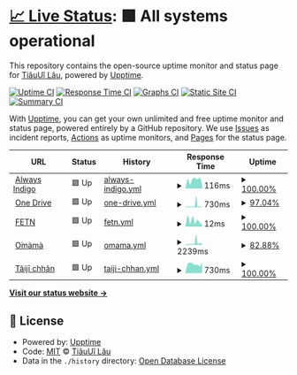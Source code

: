 # [📈 Live Status](https://uptime.tiaui.co): <!--live status--> **🟩 All systems operational**

This repository contains the open-source uptime monitor and status page for [TiâuUî Lâu](https://tiaui.co), powered by [Upptime](https://github.com/upptime/upptime).

[![Uptime CI](https://github.com/watain666/upptime/workflows/Uptime%20CI/badge.svg)](https://github.com/watain666/upptime/actions?query=workflow%3A%22Uptime+CI%22)
[![Response Time CI](https://github.com/watain666/upptime/workflows/Response%20Time%20CI/badge.svg)](https://github.com/watain666/upptime/actions?query=workflow%3A%22Response+Time+CI%22)
[![Graphs CI](https://github.com/watain666/upptime/workflows/Graphs%20CI/badge.svg)](https://github.com/watain666/upptime/actions?query=workflow%3A%22Graphs+CI%22)
[![Static Site CI](https://github.com/watain666/upptime/workflows/Static%20Site%20CI/badge.svg)](https://github.com/watain666/upptime/actions?query=workflow%3A%22Static+Site+CI%22)
[![Summary CI](https://github.com/watain666/upptime/workflows/Summary%20CI/badge.svg)](https://github.com/watain666/upptime/actions?query=workflow%3A%22Summary+CI%22)

With [Upptime](https://upptime.js.org), you can get your own unlimited and free uptime monitor and status page, powered entirely by a GitHub repository. We use [Issues](https://github.com/watain666/upptime/issues) as incident reports, [Actions](https://github.com/watain666/upptime/actions) as uptime monitors, and [Pages](https://uptime.tiaui.co) for the status page.

<!--start: status pages-->
<!-- This summary is generated by Upptime (https://github.com/upptime/upptime) -->
<!-- Do not edit this manually, your changes will be overwritten -->
<!-- prettier-ignore -->
| URL | Status | History | Response Time | Uptime |
| --- | ------ | ------- | ------------- | ------ |
| <img alt="" src="https://icons.duckduckgo.com/ip3/tiaui.co.ico" height="13"> [Always Indigo](https://tiaui.co) | 🟩 Up | [always-indigo.yml](https://github.com/watain666/upptime/commits/HEAD/history/always-indigo.yml) | <details><summary><img alt="Response time graph" src="./graphs/always-indigo/response-time-week.png" height="20"> 116ms</summary><br><a href="https://uptime.tiaui.co/history/always-indigo"><img alt="Response time 113" src="https://img.shields.io/endpoint?url=https%3A%2F%2Fraw.githubusercontent.com%2Fwatain666%2Fupptime%2FHEAD%2Fapi%2Falways-indigo%2Fresponse-time.json"></a><br><a href="https://uptime.tiaui.co/history/always-indigo"><img alt="24-hour response time 133" src="https://img.shields.io/endpoint?url=https%3A%2F%2Fraw.githubusercontent.com%2Fwatain666%2Fupptime%2FHEAD%2Fapi%2Falways-indigo%2Fresponse-time-day.json"></a><br><a href="https://uptime.tiaui.co/history/always-indigo"><img alt="7-day response time 116" src="https://img.shields.io/endpoint?url=https%3A%2F%2Fraw.githubusercontent.com%2Fwatain666%2Fupptime%2FHEAD%2Fapi%2Falways-indigo%2Fresponse-time-week.json"></a><br><a href="https://uptime.tiaui.co/history/always-indigo"><img alt="30-day response time 118" src="https://img.shields.io/endpoint?url=https%3A%2F%2Fraw.githubusercontent.com%2Fwatain666%2Fupptime%2FHEAD%2Fapi%2Falways-indigo%2Fresponse-time-month.json"></a><br><a href="https://uptime.tiaui.co/history/always-indigo"><img alt="1-year response time 113" src="https://img.shields.io/endpoint?url=https%3A%2F%2Fraw.githubusercontent.com%2Fwatain666%2Fupptime%2FHEAD%2Fapi%2Falways-indigo%2Fresponse-time-year.json"></a></details> | <details><summary><a href="https://uptime.tiaui.co/history/always-indigo">100.00%</a></summary><a href="https://uptime.tiaui.co/history/always-indigo"><img alt="All-time uptime 100.00%" src="https://img.shields.io/endpoint?url=https%3A%2F%2Fraw.githubusercontent.com%2Fwatain666%2Fupptime%2FHEAD%2Fapi%2Falways-indigo%2Fuptime.json"></a><br><a href="https://uptime.tiaui.co/history/always-indigo"><img alt="24-hour uptime 100.00%" src="https://img.shields.io/endpoint?url=https%3A%2F%2Fraw.githubusercontent.com%2Fwatain666%2Fupptime%2FHEAD%2Fapi%2Falways-indigo%2Fuptime-day.json"></a><br><a href="https://uptime.tiaui.co/history/always-indigo"><img alt="7-day uptime 100.00%" src="https://img.shields.io/endpoint?url=https%3A%2F%2Fraw.githubusercontent.com%2Fwatain666%2Fupptime%2FHEAD%2Fapi%2Falways-indigo%2Fuptime-week.json"></a><br><a href="https://uptime.tiaui.co/history/always-indigo"><img alt="30-day uptime 100.00%" src="https://img.shields.io/endpoint?url=https%3A%2F%2Fraw.githubusercontent.com%2Fwatain666%2Fupptime%2FHEAD%2Fapi%2Falways-indigo%2Fuptime-month.json"></a><br><a href="https://uptime.tiaui.co/history/always-indigo"><img alt="1-year uptime 100.00%" src="https://img.shields.io/endpoint?url=https%3A%2F%2Fraw.githubusercontent.com%2Fwatain666%2Fupptime%2FHEAD%2Fapi%2Falways-indigo%2Fuptime-year.json"></a></details>
| <img alt="" src="https://icons.duckduckgo.com/ip3/d.tiaui.co.ico" height="13"> [One Drive](https://d.tiaui.co/) | 🟩 Up | [one-drive.yml](https://github.com/watain666/upptime/commits/HEAD/history/one-drive.yml) | <details><summary><img alt="Response time graph" src="./graphs/one-drive/response-time-week.png" height="20"> 730ms</summary><br><a href="https://uptime.tiaui.co/history/one-drive"><img alt="Response time 412" src="https://img.shields.io/endpoint?url=https%3A%2F%2Fraw.githubusercontent.com%2Fwatain666%2Fupptime%2FHEAD%2Fapi%2Fone-drive%2Fresponse-time.json"></a><br><a href="https://uptime.tiaui.co/history/one-drive"><img alt="24-hour response time 268" src="https://img.shields.io/endpoint?url=https%3A%2F%2Fraw.githubusercontent.com%2Fwatain666%2Fupptime%2FHEAD%2Fapi%2Fone-drive%2Fresponse-time-day.json"></a><br><a href="https://uptime.tiaui.co/history/one-drive"><img alt="7-day response time 730" src="https://img.shields.io/endpoint?url=https%3A%2F%2Fraw.githubusercontent.com%2Fwatain666%2Fupptime%2FHEAD%2Fapi%2Fone-drive%2Fresponse-time-week.json"></a><br><a href="https://uptime.tiaui.co/history/one-drive"><img alt="30-day response time 532" src="https://img.shields.io/endpoint?url=https%3A%2F%2Fraw.githubusercontent.com%2Fwatain666%2Fupptime%2FHEAD%2Fapi%2Fone-drive%2Fresponse-time-month.json"></a><br><a href="https://uptime.tiaui.co/history/one-drive"><img alt="1-year response time 412" src="https://img.shields.io/endpoint?url=https%3A%2F%2Fraw.githubusercontent.com%2Fwatain666%2Fupptime%2FHEAD%2Fapi%2Fone-drive%2Fresponse-time-year.json"></a></details> | <details><summary><a href="https://uptime.tiaui.co/history/one-drive">97.04%</a></summary><a href="https://uptime.tiaui.co/history/one-drive"><img alt="All-time uptime 99.59%" src="https://img.shields.io/endpoint?url=https%3A%2F%2Fraw.githubusercontent.com%2Fwatain666%2Fupptime%2FHEAD%2Fapi%2Fone-drive%2Fuptime.json"></a><br><a href="https://uptime.tiaui.co/history/one-drive"><img alt="24-hour uptime 100.00%" src="https://img.shields.io/endpoint?url=https%3A%2F%2Fraw.githubusercontent.com%2Fwatain666%2Fupptime%2FHEAD%2Fapi%2Fone-drive%2Fuptime-day.json"></a><br><a href="https://uptime.tiaui.co/history/one-drive"><img alt="7-day uptime 97.04%" src="https://img.shields.io/endpoint?url=https%3A%2F%2Fraw.githubusercontent.com%2Fwatain666%2Fupptime%2FHEAD%2Fapi%2Fone-drive%2Fuptime-week.json"></a><br><a href="https://uptime.tiaui.co/history/one-drive"><img alt="30-day uptime 99.29%" src="https://img.shields.io/endpoint?url=https%3A%2F%2Fraw.githubusercontent.com%2Fwatain666%2Fupptime%2FHEAD%2Fapi%2Fone-drive%2Fuptime-month.json"></a><br><a href="https://uptime.tiaui.co/history/one-drive"><img alt="1-year uptime 99.59%" src="https://img.shields.io/endpoint?url=https%3A%2F%2Fraw.githubusercontent.com%2Fwatain666%2Fupptime%2FHEAD%2Fapi%2Fone-drive%2Fuptime-year.json"></a></details>
| <img alt="" src="https://icons.duckduckgo.com/ip3/null.ico" height="13"> [FETN](www.fetn.co) | 🟩 Up | [fetn.yml](https://github.com/watain666/upptime/commits/HEAD/history/fetn.yml) | <details><summary><img alt="Response time graph" src="./graphs/fetn/response-time-week.png" height="20"> 12ms</summary><br><a href="https://uptime.tiaui.co/history/fetn"><img alt="Response time 18" src="https://img.shields.io/endpoint?url=https%3A%2F%2Fraw.githubusercontent.com%2Fwatain666%2Fupptime%2FHEAD%2Fapi%2Ffetn%2Fresponse-time.json"></a><br><a href="https://uptime.tiaui.co/history/fetn"><img alt="24-hour response time 22" src="https://img.shields.io/endpoint?url=https%3A%2F%2Fraw.githubusercontent.com%2Fwatain666%2Fupptime%2FHEAD%2Fapi%2Ffetn%2Fresponse-time-day.json"></a><br><a href="https://uptime.tiaui.co/history/fetn"><img alt="7-day response time 12" src="https://img.shields.io/endpoint?url=https%3A%2F%2Fraw.githubusercontent.com%2Fwatain666%2Fupptime%2FHEAD%2Fapi%2Ffetn%2Fresponse-time-week.json"></a><br><a href="https://uptime.tiaui.co/history/fetn"><img alt="30-day response time 16" src="https://img.shields.io/endpoint?url=https%3A%2F%2Fraw.githubusercontent.com%2Fwatain666%2Fupptime%2FHEAD%2Fapi%2Ffetn%2Fresponse-time-month.json"></a><br><a href="https://uptime.tiaui.co/history/fetn"><img alt="1-year response time 18" src="https://img.shields.io/endpoint?url=https%3A%2F%2Fraw.githubusercontent.com%2Fwatain666%2Fupptime%2FHEAD%2Fapi%2Ffetn%2Fresponse-time-year.json"></a></details> | <details><summary><a href="https://uptime.tiaui.co/history/fetn">100.00%</a></summary><a href="https://uptime.tiaui.co/history/fetn"><img alt="All-time uptime 99.81%" src="https://img.shields.io/endpoint?url=https%3A%2F%2Fraw.githubusercontent.com%2Fwatain666%2Fupptime%2FHEAD%2Fapi%2Ffetn%2Fuptime.json"></a><br><a href="https://uptime.tiaui.co/history/fetn"><img alt="24-hour uptime 100.00%" src="https://img.shields.io/endpoint?url=https%3A%2F%2Fraw.githubusercontent.com%2Fwatain666%2Fupptime%2FHEAD%2Fapi%2Ffetn%2Fuptime-day.json"></a><br><a href="https://uptime.tiaui.co/history/fetn"><img alt="7-day uptime 100.00%" src="https://img.shields.io/endpoint?url=https%3A%2F%2Fraw.githubusercontent.com%2Fwatain666%2Fupptime%2FHEAD%2Fapi%2Ffetn%2Fuptime-week.json"></a><br><a href="https://uptime.tiaui.co/history/fetn"><img alt="30-day uptime 100.00%" src="https://img.shields.io/endpoint?url=https%3A%2F%2Fraw.githubusercontent.com%2Fwatain666%2Fupptime%2FHEAD%2Fapi%2Ffetn%2Fuptime-month.json"></a><br><a href="https://uptime.tiaui.co/history/fetn"><img alt="1-year uptime 99.81%" src="https://img.shields.io/endpoint?url=https%3A%2F%2Fraw.githubusercontent.com%2Fwatain666%2Fupptime%2FHEAD%2Fapi%2Ffetn%2Fuptime-year.json"></a></details>
| <img alt="" src="https://icons.duckduckgo.com/ip3/omama.to.ico" height="13"> [O͘màmà](https://omama.to/) | 🟩 Up | [omama.yml](https://github.com/watain666/upptime/commits/HEAD/history/omama.yml) | <details><summary><img alt="Response time graph" src="./graphs/omama/response-time-week.png" height="20"> 2239ms</summary><br><a href="https://uptime.tiaui.co/history/omama"><img alt="Response time 909" src="https://img.shields.io/endpoint?url=https%3A%2F%2Fraw.githubusercontent.com%2Fwatain666%2Fupptime%2FHEAD%2Fapi%2Fomama%2Fresponse-time.json"></a><br><a href="https://uptime.tiaui.co/history/omama"><img alt="24-hour response time 1100" src="https://img.shields.io/endpoint?url=https%3A%2F%2Fraw.githubusercontent.com%2Fwatain666%2Fupptime%2FHEAD%2Fapi%2Fomama%2Fresponse-time-day.json"></a><br><a href="https://uptime.tiaui.co/history/omama"><img alt="7-day response time 2239" src="https://img.shields.io/endpoint?url=https%3A%2F%2Fraw.githubusercontent.com%2Fwatain666%2Fupptime%2FHEAD%2Fapi%2Fomama%2Fresponse-time-week.json"></a><br><a href="https://uptime.tiaui.co/history/omama"><img alt="30-day response time 1187" src="https://img.shields.io/endpoint?url=https%3A%2F%2Fraw.githubusercontent.com%2Fwatain666%2Fupptime%2FHEAD%2Fapi%2Fomama%2Fresponse-time-month.json"></a><br><a href="https://uptime.tiaui.co/history/omama"><img alt="1-year response time 909" src="https://img.shields.io/endpoint?url=https%3A%2F%2Fraw.githubusercontent.com%2Fwatain666%2Fupptime%2FHEAD%2Fapi%2Fomama%2Fresponse-time-year.json"></a></details> | <details><summary><a href="https://uptime.tiaui.co/history/omama">82.88%</a></summary><a href="https://uptime.tiaui.co/history/omama"><img alt="All-time uptime 97.73%" src="https://img.shields.io/endpoint?url=https%3A%2F%2Fraw.githubusercontent.com%2Fwatain666%2Fupptime%2FHEAD%2Fapi%2Fomama%2Fuptime.json"></a><br><a href="https://uptime.tiaui.co/history/omama"><img alt="24-hour uptime 100.00%" src="https://img.shields.io/endpoint?url=https%3A%2F%2Fraw.githubusercontent.com%2Fwatain666%2Fupptime%2FHEAD%2Fapi%2Fomama%2Fuptime-day.json"></a><br><a href="https://uptime.tiaui.co/history/omama"><img alt="7-day uptime 82.88%" src="https://img.shields.io/endpoint?url=https%3A%2F%2Fraw.githubusercontent.com%2Fwatain666%2Fupptime%2FHEAD%2Fapi%2Fomama%2Fuptime-week.json"></a><br><a href="https://uptime.tiaui.co/history/omama"><img alt="30-day uptime 96.06%" src="https://img.shields.io/endpoint?url=https%3A%2F%2Fraw.githubusercontent.com%2Fwatain666%2Fupptime%2FHEAD%2Fapi%2Fomama%2Fuptime-month.json"></a><br><a href="https://uptime.tiaui.co/history/omama"><img alt="1-year uptime 97.73%" src="https://img.shields.io/endpoint?url=https%3A%2F%2Fraw.githubusercontent.com%2Fwatain666%2Fupptime%2FHEAD%2Fapi%2Fomama%2Fuptime-year.json"></a></details>
| <img alt="" src="https://icons.duckduckgo.com/ip3/ji.taioan.org.ico" height="13"> [Tâijī chhân](https://ji.taioan.org/) | 🟩 Up | [taiji-chhan.yml](https://github.com/watain666/upptime/commits/HEAD/history/taiji-chhan.yml) | <details><summary><img alt="Response time graph" src="./graphs/taiji-chhan/response-time-week.png" height="20"> 730ms</summary><br><a href="https://uptime.tiaui.co/history/taiji-chhan"><img alt="Response time 770" src="https://img.shields.io/endpoint?url=https%3A%2F%2Fraw.githubusercontent.com%2Fwatain666%2Fupptime%2FHEAD%2Fapi%2Ftaiji-chhan%2Fresponse-time.json"></a><br><a href="https://uptime.tiaui.co/history/taiji-chhan"><img alt="24-hour response time 799" src="https://img.shields.io/endpoint?url=https%3A%2F%2Fraw.githubusercontent.com%2Fwatain666%2Fupptime%2FHEAD%2Fapi%2Ftaiji-chhan%2Fresponse-time-day.json"></a><br><a href="https://uptime.tiaui.co/history/taiji-chhan"><img alt="7-day response time 730" src="https://img.shields.io/endpoint?url=https%3A%2F%2Fraw.githubusercontent.com%2Fwatain666%2Fupptime%2FHEAD%2Fapi%2Ftaiji-chhan%2Fresponse-time-week.json"></a><br><a href="https://uptime.tiaui.co/history/taiji-chhan"><img alt="30-day response time 748" src="https://img.shields.io/endpoint?url=https%3A%2F%2Fraw.githubusercontent.com%2Fwatain666%2Fupptime%2FHEAD%2Fapi%2Ftaiji-chhan%2Fresponse-time-month.json"></a><br><a href="https://uptime.tiaui.co/history/taiji-chhan"><img alt="1-year response time 770" src="https://img.shields.io/endpoint?url=https%3A%2F%2Fraw.githubusercontent.com%2Fwatain666%2Fupptime%2FHEAD%2Fapi%2Ftaiji-chhan%2Fresponse-time-year.json"></a></details> | <details><summary><a href="https://uptime.tiaui.co/history/taiji-chhan">100.00%</a></summary><a href="https://uptime.tiaui.co/history/taiji-chhan"><img alt="All-time uptime 100.00%" src="https://img.shields.io/endpoint?url=https%3A%2F%2Fraw.githubusercontent.com%2Fwatain666%2Fupptime%2FHEAD%2Fapi%2Ftaiji-chhan%2Fuptime.json"></a><br><a href="https://uptime.tiaui.co/history/taiji-chhan"><img alt="24-hour uptime 100.00%" src="https://img.shields.io/endpoint?url=https%3A%2F%2Fraw.githubusercontent.com%2Fwatain666%2Fupptime%2FHEAD%2Fapi%2Ftaiji-chhan%2Fuptime-day.json"></a><br><a href="https://uptime.tiaui.co/history/taiji-chhan"><img alt="7-day uptime 100.00%" src="https://img.shields.io/endpoint?url=https%3A%2F%2Fraw.githubusercontent.com%2Fwatain666%2Fupptime%2FHEAD%2Fapi%2Ftaiji-chhan%2Fuptime-week.json"></a><br><a href="https://uptime.tiaui.co/history/taiji-chhan"><img alt="30-day uptime 100.00%" src="https://img.shields.io/endpoint?url=https%3A%2F%2Fraw.githubusercontent.com%2Fwatain666%2Fupptime%2FHEAD%2Fapi%2Ftaiji-chhan%2Fuptime-month.json"></a><br><a href="https://uptime.tiaui.co/history/taiji-chhan"><img alt="1-year uptime 100.00%" src="https://img.shields.io/endpoint?url=https%3A%2F%2Fraw.githubusercontent.com%2Fwatain666%2Fupptime%2FHEAD%2Fapi%2Ftaiji-chhan%2Fuptime-year.json"></a></details>

<!--end: status pages-->

[**Visit our status website →**](https://uptime.tiaui.co)

## 📄 License

- Powered by: [Upptime](https://github.com/upptime/upptime)
- Code: [MIT](./LICENSE) © [TiâuUî Lâu](https://tiaui.co)
- Data in the `./history` directory: [Open Database License](https://opendatacommons.org/licenses/odbl/1-0/)
